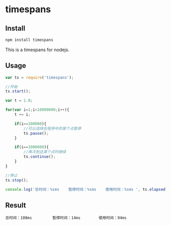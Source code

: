 # timespans

## Install

```bash
npm install timespans
```

This is a timespans for nodejs.


## Usage

```js
var ts = require('timespans');

//开始
ts.start();

var t = 1.0;

for(var i=1;i<10000000;i++){
	t += i;

	if(i==100000){
		//可以选择在程序中的某个点暂停
		ts.pause();
	}

	if(i==1000000){
		//再次到达某个点时继续
		ts.continue();
	}
}

//停止
ts.stop();

console.log('总时间：%sms    暂停时间：%sms    使用时间：%sms ', ts.elapsedtime(), ts.pausetime(), ts.usedtime());
```

## Result

```
总时间：108ms         暂停时间：14ms        使用时间：94ms
```

